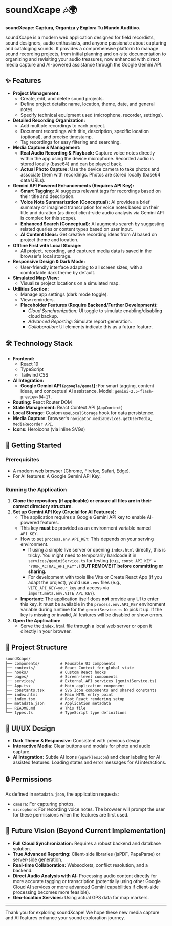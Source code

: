 # soundXcape 🎶🌍

**soundXcape: Captura, Organiza y Explora Tu Mundo Auditivo.**

soundXcape is a modern web application designed for field recordists, sound designers, audio enthusiasts, and anyone passionate about capturing and cataloging sounds. It provides a comprehensive platform to manage sound recording projects, from initial planning and on-site documentation to organizing and revisiting your audio treasures, now enhanced with direct media capture and AI-powered assistance through the Google Gemini API.

## ✨ Features

*   **Project Management:**
    *   Create, edit, and delete sound projects.
    *   Define project details: name, location, theme, date, and general notes.
    *   Specify technical equipment used (microphone, recorder, settings).
*   **Detailed Recording Organization:**
    *   Add multiple recordings to each project.
    *   Document recordings with title, description, specific location (optional), and precise timestamp.
    *   Tag recordings for easy filtering and searching.
*   **Media Capture & Management:**
    *   **Real Audio Recording & Playback:** Capture voice notes directly within the app using the device microphone. Recorded audio is stored locally (base64) and can be played back.
    *   **Actual Photo Capture:** Use the device camera to take photos and associate them with recordings. Photos are stored locally (base64 data URLs).
*   **Gemini API Powered Enhancements (Requires API Key):**
    *   **Smart Tagging:** AI suggests relevant tags for recordings based on their title and description.
    *   **Voice Note Summarization (Conceptual):** AI provides a brief summary or imagined transcription for voice notes based on their title and duration (as direct client-side audio analysis via Gemini API is complex for this scope).
    *   **Enhanced Search (Conceptual):** AI augments search by suggesting related queries or content types based on user input.
    *   **AI Content Ideas:** Get creative recording ideas from AI based on project theme and location.
*   **Offline First with Local Storage:**
    *   All project, recording, and captured media data is saved in the browser's local storage.
*   **Responsive Design & Dark Mode:**
    *   User-friendly interface adapting to all screen sizes, with a comfortable dark theme by default.
*   **Simulated Map View:**
    *   Visualize project locations on a simulated map.
*   **Utilities Section:**
    *   Manage app settings (dark mode toggle).
    *   View reminders.
    *   **Placeholder Features (Require Backend/Further Development):**
        *   *Cloud Synchronization:* UI toggle to simulate enabling/disabling cloud backup.
        *   *Advanced Reporting:* Simulate report generation.
        *   *Collaboration:* UI elements indicate this as a future feature.

## 🛠️ Technology Stack

*   **Frontend:**
    *   React 19
    *   TypeScript
    *   Tailwind CSS
*   **AI Integration:**
    *   **Google Gemini API (`@google/genai`):** For smart tagging, content ideas, and conceptual AI assistance. Model: `gemini-2.5-flash-preview-04-17`.
*   **Routing:** React Router DOM
*   **State Management:** React Context API (`AppContext`)
*   **Local Storage:** Custom `useLocalStorage` hook for data persistence.
*   **Media Capture:** Browser's `navigator.mediaDevices.getUserMedia`, `MediaRecorder API`.
*   **Icons:** Heroicons (via inline SVGs)

## 🚀 Getting Started

### Prerequisites

*   A modern web browser (Chrome, Firefox, Safari, Edge).
*   For AI features: A Google Gemini API Key.

### Running the Application

1.  **Clone the repository (if applicable) or ensure all files are in their correct directory structure.**
2.  **Set up Gemini API Key (Crucial for AI Features):**
    *   The application requires a Google Gemini API key to enable AI-powered features.
    *   This key **must** be provided as an environment variable named `API_KEY`.
    *   How to set `process.env.API_KEY`: This depends on your serving environment.
        *   If using a simple live server or opening `index.html` directly, this is tricky. You might need to temporarily hardcode it in `services/geminiService.ts` for testing (e.g., `const API_KEY = "YOUR_ACTUAL_API_KEY";`) **BUT REMOVE IT before committing or sharing.**
        *   For development with tools like Vite or Create React App (if you adapt the project), you'd use `.env` files (e.g., `VITE_API_KEY=your_key` and access via `import.meta.env.VITE_API_KEY`).
    *   **Important:** The application itself does **not** provide any UI to enter this key. It must be available in the `process.env.API_KEY` environment variable during runtime for the `geminiService.ts` to pick it up. If the key is missing or invalid, AI features will be disabled or show errors.
3.  **Open the Application:**
    *   Serve the `index.html` file through a local web server or open it directly in your browser.

## 📂 Project Structure
```
soundXcape/
├── components/         # Reusable UI components
├── contexts/           # React Context for global state
├── hooks/              # Custom React hooks
├── pages/              # Screen-level components
├── services/           # External API services (geminiService.ts)
├── App.tsx             # Main application component
├── constants.tsx       # SVG Icon components and shared constants
├── index.html          # Main HTML entry point
├── index.tsx           # Root React rendering setup
├── metadata.json       # Application metadata
├── README.md           # This file
└── types.ts            # TypeScript type definitions
```

## 🎨 UI/UX Design

*   **Dark Theme & Responsive:** Consistent with previous design.
*   **Interactive Media:** Clear buttons and modals for photo and audio capture.
*   **AI Integration:** Subtle AI icons (`SparklesIcon`) and clear labeling for AI-assisted features. Loading states and error messages for AI interactions.

## 🔒 Permissions

As defined in `metadata.json`, the application requests:
*   `camera`: For capturing photos.
*   `microphone`: For recording voice notes.
The browser will prompt the user for these permissions when the features are first used.

## 🔮 Future Vision (Beyond Current Implementation)

*   **Full Cloud Synchronization:** Requires a robust backend and database solution.
*   **True Advanced Reporting:** Client-side libraries (jsPDF, PapaParse) or server-side generation.
*   **Real-time Collaboration:** Websockets, conflict resolution, and a backend.
*   **Direct Audio Analysis with AI:** Processing audio content directly for more accurate tagging or transcription (potentially using other Google Cloud AI services or more advanced Gemini capabilities if client-side processing becomes more feasible).
*   **Geo-location Services:** Using actual GPS data for map markers.

---

Thank you for exploring soundXcape! We hope these new media capture and AI features enhance your sound exploration journey.
